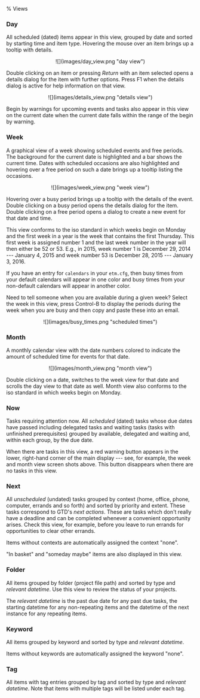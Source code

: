 % Views

### Day

All scheduled (dated) items appear in this view, grouped by date and sorted by starting time and item type.  Hovering the mouse over an item brings up a tooltip with details.

<center>
![](images/day_view.png "day view")
</center>

Double clicking on an item or pressing *Return* with an item selected opens a details dialog for the item with further options. Press F1 when the details dialog is active for help information on that view.

<center>
![](images/details_view.png "details view")
</center>

Begin by warnings for upcoming events and tasks also appear in this view on the current date when the current date falls within the range of the begin by warning.

### Week

A graphical view of a week showing scheduled events and free periods. The background for the current date is highlighted and a bar shows the current time. Dates with scheduled occasions are also highlighted and hovering over a free period on such a date brings up a tooltip listing the occasions.

<center>
![](images/week_view.png "week view")
</center>

Hovering over a busy period brings up a tooltip with the details of the event. Double clicking on a busy period opens the details dialog for the item. Double clicking on a free period opens a dialog to create a new event for that date and time.

This view conforms to the iso standard in which weeks begin on Monday and the first week in a year is the week that contains the first Thursday. This first week is assigned number 1 and the last week number in the year will then either be 52 or 53.  E.g., in 2015, week number 1 is December 29, 2014 --- January 4, 2015 and week number 53 is December 28, 2015 --- January 3, 2016.

If you have an entry for `calendars` in your `etm.cfg`, then busy times from your default calendars will appear in one color and busy times from your non-default calendars will appear in another color.

Need to tell someone when you are available during a given week? Select the week in this view, press Control-B to display the periods during the week when you are busy and then copy and paste these into an email.

<center>
![](images/busy_times.png "scheduled times")
</center>


### Month

A monthly calendar view with the date numbers colored to indicate the amount of scheduled time for events for that date.

<center>
![](images/month_view.png "month view")
</center>

Double clicking on a date, switches to the week view for that date and scrolls the day view to that date as well. Month view also conforms to the iso standard in which weeks begin on Monday.

### Now

Tasks requiring attention now. All *scheduled* (dated) tasks whose due dates have passed including delegated tasks and waiting tasks (tasks with unfinished prerequisites) grouped by available, delegated and waiting and, within each group, by the due date.

When there are tasks in this view, a red warning button appears in the lower, right-hand corner of the main display --- see, for example, the week and month view screen shots above. This button disappears when there are no tasks in this view.

### Next

All *unscheduled* (undated) tasks grouped by context (home, office, phone, computer, errands and so forth) and sorted by priority and extent. These tasks correspond to GTD's *next actions*. These are tasks which don't really have a deadline and can be completed whenever a convenient  opportunity arises.  Check this view, for example, before you leave to run errands for opportunities to clear other errands.

Items without contexts are automatically assigned the context "none".

"In basket" and "someday maybe" items are also displayed in this view.

### Folder

All items grouped by folder (project file path) and sorted by type and *relevant datetime*. Use this view to review the status of your projects.

The *relevant datetime* is the past due date for any past due tasks, the starting datetime for any non-repeating items and the datetime of the next instance for any repeating items.

### Keyword

All items grouped by keyword and sorted by type and *relevant datetime*.

Items without keywords are automatically assigned the keyword "none".

### Tag

All items with tag entries grouped by tag and sorted by type and *relevant datetime*. Note that items with multiple tags will be listed under each tag.
